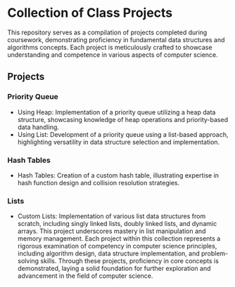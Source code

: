 # Collection of Class Projects
This repository serves as a compilation of projects completed during coursework, demonstrating proficiency in fundamental data structures and algorithms concepts. Each project is meticulously crafted to showcase understanding and competence in various aspects of computer science.

## Projects
### Priority Queue
* Using Heap: Implementation of a priority queue utilizing a heap data structure, showcasing knowledge of heap operations and priority-based data handling.
* Using List: Development of a priority queue using a list-based approach, highlighting versatility in data structure selection and implementation.
### Hash Tables
* Hash Tables: Creation of a custom hash table, illustrating expertise in hash function design and collision resolution strategies.
### Lists
* Custom Lists: Implementation of various list data structures from scratch, including singly linked lists, doubly linked lists, and dynamic arrays. This project underscores mastery in list manipulation and memory management.
Each project within this collection represents a rigorous examination of competency in computer science principles, including algorithm design, data structure implementation, and problem-solving skills. Through these projects, proficiency in core concepts is demonstrated, laying a solid foundation for further exploration and advancement in the field of computer science.
